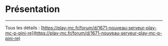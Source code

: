 # Présentation

-----

Tous les détails : [https://play-mc.fr/forum/d/1671-nouveau-serveur-play-mc-p-pini-re](https://play-mc.fr/forum/d/1671-nouveau-serveur-play-mc-p-pini-re)